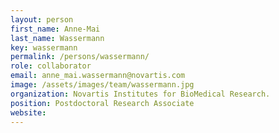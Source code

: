```yaml
---
layout: person
first_name: Anne-Mai
last_name: Wassermann
key: wassermann
permalink: /persons/wassermann/
role: collaborator
email: anne_mai.wassermann@novartis.com
image: /assets/images/team/wassermann.jpg
organization: Novartis Institutes for BioMedical Research.
position: Postdoctoral Research Associate
website: 
---
```

